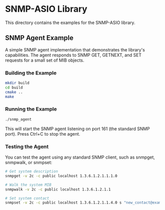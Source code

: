 # SNMP-ASIO Library
This directory contains the examples for the SNMP-ASIO library.

## SNMP Agent Example

A simple SNMP agent implementation that demonstrates the library's capabilities. 
The agent responds to SNMP GET, GETNEXT, and SET requests for a small set of MIB objects.

### Building the Example

```bash
mkdir build
cd build
cmake ..
make
```

### Running the Example

```bash
./snmp_agent
```

This will start the SNMP agent listening on port 161 (the standard SNMP port).
Press Ctrl+C to stop the agent.

### Testing the Agent

You can test the agent using any standard SNMP client, such as snmpget, snmpwalk, or snmpset:

```bash
# Get system description
snmpget -v 2c -c public localhost 1.3.6.1.2.1.1.1.0

# Walk the system MIB
snmpwalk -v 2c -c public localhost 1.3.6.1.2.1.1

# Set system contact
snmpset -v 2c -c public localhost 1.3.6.1.2.1.1.4.0 s "new_contact@example.com"
```
